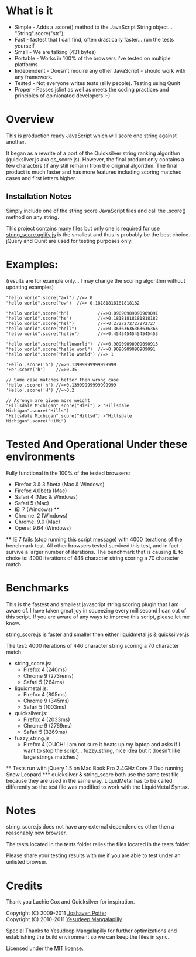 # What is it

* Simple - Adds a .score() method to the JavaScript String object... "String".score("str");
* Fast - fastest that I can find, often drastically faster... run the tests yourself
* Small - We are talking (431 bytes)
* Portable - Works in 100% of the browsers I've tested on multiple platforms
* Independent - Doesn't require any other JavaScript - should work with any framework.
* Tested - Not everyone writes tests (silly people). Testing using Qunit
* Proper - Passes jslint as well as meets the coding practices and principles of opinionated developers :-)

# Overview
This is production ready JavaScript which will score one string against another.

It began as a rewrite of a port of the Quicksilver string ranking algorithm (quicksilver.js aka qs_score.js). 
However, the final product only contains a few characters (if any still remain) from the original algorithm. 
The final product is much faster and has more features including scoring matched cases and first letters higher.

## Installation Notes
Simply include one of the string score JavaScript files and call the .score() method on any string.

This project contains many files but only one is required for use 
[string_score.uglify.js](https://github.com/joshaven/string_score/raw/master/string_score.uglify.js) 
is the smallest and thus is probably be the best choice.  jQuery and Qunit are used for testing purposes only.

# Examples: 
(results are for example only... I may change the scoring algorithm without updating examples)

    "hello world".score("axl") //=> 0  
    "hello world".score("ow")  //=> 0.18181818181818182  

    "hello world".score("h")           //=>0.09090909090909091  
    "hello world".score("he")          //=>0.18181818181818182  
    "hello world".score("hel")         //=>0.2727272727272727  
    "hello world".score("hell")        //=>0.36363636363636365  
    "hello world".score("hello")       //=>0.45454545454545453  
    ...
    "hello world".score("helloworld")  //=>0.90909090909090913  
    "hello world".score("hello worl")  //=>0.9090909090909091  
    "hello world".score("hello world") //=> 1  

    'Hello'.score('h') //=>0.13999999999999999  
    'He'.score('h')    //=>0.35  

    // Same case matches better then wrong case  
    'Hello'.score('h') //=>0.13999999999999999  
    'Hello'.score('H') //=>0.2  

    // Acronym are given more weight  
    "Hillsdale Michigan".score("HiMi") > "Hillsdale Michigan".score("Hills")
    "Hillsdale Michigan".score("Hillsd") >"Hillsdale Michigan".score("HiMi")



# Tested And Operational Under these environments

Fully functional in the 100% of the tested browsers:

* Firefox 3 & 3.5beta (Mac & Windows)
* Firefox 4.0beta (Mac)
* Safari 4 (Mac & Windows)
* Safari 5 (Mac)
* IE: 7 (Windows) **
* Chrome: 2 (Windows)
* Chrome: 9.0 (Mac)
* Opera: 9.64 (Windows)

** IE 7 fails (stop running this script message) with 4000 iterations 
of the benchmark test. All other browsers tested survived this test, 
and in fact survive a larger number of iterations.  The benchmark 
that is causing IE to choke is: 4000 iterations of 446 character 
string scoring a 70 character match.

# Benchmarks
This is the fastest and smallest javascript string scoring plugin 
that I am aware of.  I have taken great joy in squeezing every 
millisecond I can out of this script.  If you are aware of any 
ways to improve this script, please let me know.

string_score.js is faster and smaller then either liquidmetal.js & quicksilver.js

The test: 4000 iterations of 446 character string scoring a 70 character match

* string_score.js: 
  * Firefox 4 (240ms) 
  * Chrome 9 (273rems) 
  * Safari 5 (264ms)
* liquidmetal.js:  
  * Firefox 4 (805ms) 
  * Chrome 9 (345ms) 
  * Safari 5 (1003ms)
* quicksilver.js:  
  * Firefox 4 (2033ms) 
  * Chrome 9 (2769ms) 
  * Safari 5 (3269ms)
* fuzzy_string.js
  * Firefox 4 (OUCH! I am not sure it heats up my laptop and asks if I want to stop the script... fuzzy_string, nice idea but it doesn't like large strings matches.)

** Tests run with jQuery 1.5 on Mac Book Pro 2.4GHz Core 2 Duo running Snow Leopard
*** quicksilver & string_score both use the same test file because they are used in the 
same way, LiquidMetal has to be called differently so the test file was modified to work
with the LiquidMetal Syntax.


# Notes
string_score.js does not have any external dependencies 
other then a reasonably new browser.

The tests located in the tests folder relies the files 
located in the tests folder.

Please share your testing results with me if you are 
able to test under an unlisted browser.

# Credits
Thank you Lachie Cox and Quicksilver for inspiration.

Copyright (C) 2009-2011 [Joshaven Potter](mailto:yourtech@gmail.com)  
Copyright (C) 2010-2011 [Yesudeep Mangalapilly](mailto:yesudeep@gmail.com)  

Special Thanks to Yesudeep Mangalapilly for further optimizations and
establishing the build environment so we can keep the files in sync.

Licensed under the [MIT license](http://www.opensource.org/licenses/mit-license.php).
